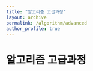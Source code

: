 ```yaml
---
title: "알고리즘 고급과정"
layout: archive
permalink: /algorithm/advanced
author_profile: true
---
```


# 알고리즘 고급과정
